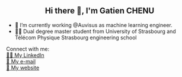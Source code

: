 <h2 align="center">Hi there 👋, I'm Gatien CHENU</h2>

  - 🔭 I’m currently working @Auvisus as machine learning engineer.<br>
  - 🧑‍🎓 Dual degree master student from University of Strasbourg and Télécom Physique Strasbourg engineering school

Connect with me: 
</br>
<a href="http://www.linkedin.com/in/gatien-chenu-a25992238" target="_blank">👨‍💼 My LinkedIn</a>
</br>
<a href="mailto:gatien@chenu.me" target="_blank">💬 My e-mail</a>
</br>
<a href="https://gatien.chenu.me/">🔗 My website</a>

